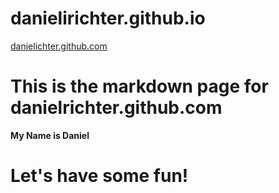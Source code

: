 danielirichter.github.io
========================
[danielichter.github.com](http://www.danielirichter.github.com)

# This is the markdown page for danielrichter.github.com

__My Name is Daniel__

# Let's have some fun!
